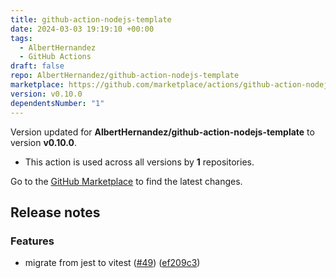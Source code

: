 ```yaml
---
title: github-action-nodejs-template
date: 2024-03-03 19:19:10 +00:00
tags:
  - AlbertHernandez
  - GitHub Actions
draft: false
repo: AlbertHernandez/github-action-nodejs-template
marketplace: https://github.com/marketplace/actions/github-action-nodejs-template
version: v0.10.0
dependentsNumber: "1"
---
```



Version updated for **AlbertHernandez/github-action-nodejs-template** to version **v0.10.0**.
- This action is used across all versions by **1** repositories.

Go to the [GitHub Marketplace](https://github.com/marketplace/actions/github-action-nodejs-template) to find the latest changes.

## Release notes

### Features

* migrate from jest to vitest ([#49](https://github.com/AlbertHernandez/github-action-nodejs-template/issues/49)) ([ef209c3](https://github.com/AlbertHernandez/github-action-nodejs-template/commit/ef209c3c31f8fb32f770775cef0271819be04dfe))
